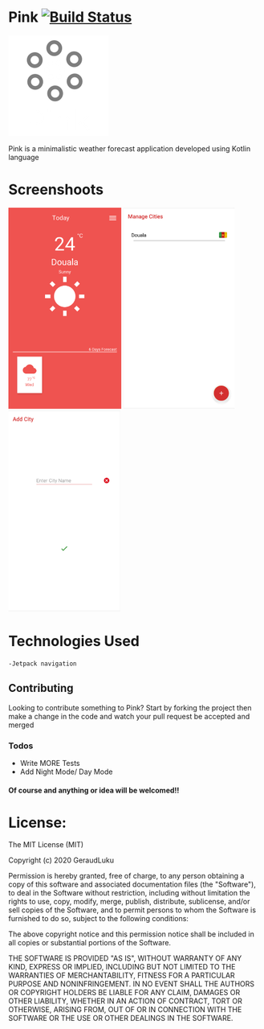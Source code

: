 # Pink [![Build Status](https://travis-ci.org/joemccann/dillinger.svg?branch=master)](https://travis-ci.org/joemccann/dillinger)

<img src="/logo.png" height="200px"/> <br>

Pink is a minimalistic weather forecast application developed using Kotlin language


# Screenshoots
<img src="/screenshoots/Screen-1.png" height="400px"/> <img src="/screenshoots/Screen-2.png" height="400px"/>
<img src="/screenshoots/Screen-3.png" height="400px"/>

# Technologies Used
	-Jetpack navigation

## Contributing
Looking to contribute something to Pink?
Start by forking the project then make a change in the code and watch your pull request be accepted and merged

### Todos

 - Write MORE Tests
 - Add Night Mode/ Day Mode
 
 #### Of course and anything or idea will be welcomed!!

# License:
The MIT License (MIT)

Copyright (c) 2020 GeraudLuku

Permission is hereby granted, free of charge, to any person obtaining a copy
of this software and associated documentation files (the "Software"), to deal
in the Software without restriction, including without limitation the rights
to use, copy, modify, merge, publish, distribute, sublicense, and/or sell
copies of the Software, and to permit persons to whom the Software is
furnished to do so, subject to the following conditions:

The above copyright notice and this permission notice shall be included in all
copies or substantial portions of the Software.

THE SOFTWARE IS PROVIDED "AS IS", WITHOUT WARRANTY OF ANY KIND, EXPRESS OR
IMPLIED, INCLUDING BUT NOT LIMITED TO THE WARRANTIES OF MERCHANTABILITY,
FITNESS FOR A PARTICULAR PURPOSE AND NONINFRINGEMENT. IN NO EVENT SHALL THE
AUTHORS OR COPYRIGHT HOLDERS BE LIABLE FOR ANY CLAIM, DAMAGES OR OTHER
LIABILITY, WHETHER IN AN ACTION OF CONTRACT, TORT OR OTHERWISE, ARISING FROM,
OUT OF OR IN CONNECTION WITH THE SOFTWARE OR THE USE OR OTHER DEALINGS IN THE
SOFTWARE.
